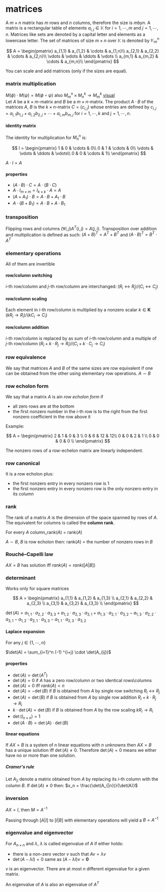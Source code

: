 # matrices

A $m \times n$ matrix has $m$ rows and $n$ columns, therefore the size is $m by n$. A matrix is a rectangular table of elements $a_{i,j} \in \mathbb{K}$ for $i = 1, \cdots, m$ and $j = 1, \cdots, n$. Matrices like sets are denoted by a capital letter and elements as a lowercase letter. The set of matrices of size $m \times n$ over $\mathbb{K}$ is denoted by $\mathbb{K}^n_m$

$$
A =
\begin{pmatrix}
	a_{1,1} & a_{1,2} & \cdots & a_{1,n}\\
	a_{2,1} & a_{2,2} & \cdots & a_{2,n}\\
	\vdots  & \vdots  & \ddots & \vdots \\
	a_{m,1} & a_{m,2} & \cdots & a_{m,n}\\
\end{pmatrix}
$$

You can scale and add matrices (only if the sizes are equal).

### matrix multiplication

$M(\phi) \cdot M(\psi) = M(\phi \circ \psi)$ also $M^n_m \times M^k_n \to M^k_m$ [visual](http://matrixmultiplication.xyz/)\
Let $A$ be a $k \times m$-matrix and $B$ be a $m \times n$-matrix. The product
$A \cdot B$ of the matrices $A$, $B$ is the $k \times n$-matrix $C = (c_{i,j})$ whose entries are defined by $c_{i,j} = a_{i,1}b_{1,j} + a_{i,2}b_{2,j} + \cdots + a_{i,m}b_{m,j}$ for $i = 1, \cdots, k$ and $j = 1, \cdots, n$.

#### identity matrix

The identity for multiplication for $M^n_n$ is:

$$
I =
\begin{pmatrix}
	1 & 0 & \cdots & 0\\
	0 & 1 & \cdots & 0\\
	\vdots  & \vdots  & \ddots & \vdots\\
	0 & 0 & \cdots & 1\\
\end{pmatrix}
$$

$A \cdot I = A$

#### properties

- $(A \cdot B) \cdot C = A \cdot (B \cdot C )$
- $A \cdot I_{m \times m} = I_{k \times k} \cdot A = A$
- $(A + A_1 ) \cdot B = A \cdot B + A_1 \cdot B$
- $A \cdot (B + B_1 ) = A \cdot B + A \cdot B_1$

### transposition

Flipping rows and columns $(\forall i, j) A^T(i, j) = A(j, i)$. Transposition over addition and multiplication is defined as such: $(A + B)^T = A^T + B^T$ and $(A \cdot B)^T = B^T \cdot A^T$

### elementary operations

All of them are invertible

#### row/column switching

$i$-th row/column and $j$-th row/column are interchanged: $(R_i \leftrightarrow R_j)$/$(C_i \leftrightarrow C_j)$

#### row/column scaling

Each element in $i$-th row/column is multiplied by a nonzero scalar $k \in \mathbf{K}$ $(kR_i \rightarrow R_i)$/$(kC_i \rightarrow C_i)$

#### row/column addition

$i$-th row/column is replaced by as sum of $i$-th row/column and a multiple of $j$-th row/column $(R_i + k \cdot R_j \rightarrow R_i)$/$(C_i + k \cdot C_j \rightarrow C_i)$

### row equivalence

We say that matrices $A$ and $B$ of the same sizes are row equivalent if one can be obtained from the other using elementary row operations. $A \sim B$

### row echolon form

We say that a matrix $A$ is ain _row echolon form_ if

- all zero rows are at the bottom
- the first nonzero number in the $i$-th row is to the right from the first nonzero coefficient in the row above it

Example:

$$
A =
\begin{pmatrix}
	2 & 1 & 0  & 3 \\
	0 & 6 & 12 & 12\\
	0 & 0 & 2  & 1 \\
	0 & 0 & 0  & 0 \\
\end{pmatrix}
$$

The nonzero rows of a row-echelon matrix are linearly independent.

### row canonical

It is a row echolon plus:

- the first nonzero entry in every nonzero row is $1$
- the first nonzero entry in every nonzero row is the only nonzero entry in its column

### rank

The rank of a matrix $A$ is the dimension of the space spanned by rows of $A$. The equivalent for columns is called the **column rank**.

For every $A$ column_rank($A$) = rank($A$)

$A \sim B$, $B$ is row echolon then: rank($A$) = the number of nonzero rows in $B$

### Rouché–Capelli law

$AX = B$ has solution iff $rank(A) = rank([A|B])$

### determinant

Works only for square matrices

$$
A =
\begin{pmatrix}
	a_{1,1} & a_{1,2} & a_{1,3} \\
	a_{2,1} & a_{2,2} & a_{2,3} \\
	a_{3,1} & a_{3,2} & a_{3,3} \\
\end{pmatrix}
$$

$\det(A) = a_{1,1} \cdot a_{2,2} \cdot a_{3,3} + a_{1,2} \cdot a_{2,3} \cdot a_{3,1} + a_{1,3} \cdot a_{2,1} \cdot a_{3,2} − a_{1,3} \cdot a_{2,2}\cdot a_{3,1} − a_{1,2} \cdot a_{2,1} \cdot a_{3,3} − a_{1,1} \cdot a_{2,3} \cdot a_{3,2}$

#### Laplace expansion

For any $j \in \{1, \cdots, n\}$

$\det(A) = \sum_{i=1}^n (-1) ^{i+j} \cdot \det(A_{ij})$

#### properties

- $\det(A) = \det(A^T)$
- $\det(A) = 0$ if $A$ has a zero row/column or two identical rows\columns
- $\det(A) = 0$ iff $rank(A) < n$
- $\det(A) = −\det(B)$ if $B$ is obtained from $A$ by single row switching $R_i \leftrightarrow R_j$
- $\det(A) = \det(B)$ if $B$ is obtained from $A$ by single row addition $R_i + k \cdot R_j \rightarrow R_i$
- $k \cdot \det(A) = \det(B)$ if $B$ is obtained from $A$ by the row scaling $kR_i \rightarrow R_i$
- $\det(I_{n \times n}) = 1$
- $\det(A \cdot B) = \det(A) \cdot \det(B)$

#### linear equations

If $AX = B$ is a system of $n$ linear equations with $n$ unknowns then
$AX = B$ has a unique solution iff $\det(A) \ne 0$. Therefore $\det(A) = 0$ means we either have no or more than one solution.

##### Cramer's rule

Let $A_{|i}$ denote a matrix obtained from $A$ by replacing its $i$-th column with the column $B$. If $\det(A) \ne 0$ then: $x_n = \frac{\det(A_{|n})}{\det(A)}$

### inversion

$AX = I$, then $M = A^{-1}$

Passing through $[A|I]$ to $[I|B]$ with elementary operations will yield a $B = A^{-1}$

### eigenvalue and eigenvector

For $A_{n \times n}$ and $\lambda$, $\lambda$ is called eigenvalue of $A$ if either holds:

- there is a non-zero vector $v$ such that $Av = \lambda v$
- $\det(A - \lambda I) = 0$ same as $(A - \lambda I)v = \mathbf{0}$

$v$ is an eigenvector. There are at most $n$ different eigenvalue for a given matrix.

An eigenvalue of $A$ is also an eigenvalue of $A^T$
